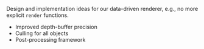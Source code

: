 Design and implementation ideas for our data-driven renderer, e.g., no more explicit `render` functions.

* Improved depth-buffer precision
* Culling for all objects
* Post-processing framework
